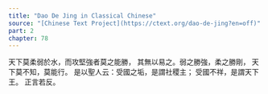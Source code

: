 ```yaml
---
title: "Dao De Jing in Classical Chinese"
source: "[Chinese Text Project](https://ctext.org/dao-de-jing?en=off)"
part: 2
chapter: 78
---
```

天下莫柔弱於水，而攻堅強者莫之能勝，
其無以易之。弱之勝強，柔之勝剛，
天下莫不知，莫能行。
是以聖人云：受國之垢，是謂社稷主；
受國不祥，是謂天下王。
正言若反。